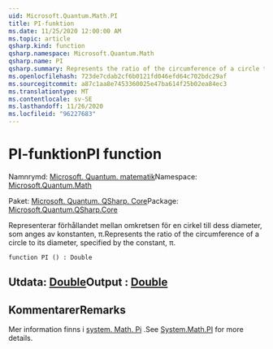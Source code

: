 ```yaml
---
uid: Microsoft.Quantum.Math.PI
title: PI-funktion
ms.date: 11/25/2020 12:00:00 AM
ms.topic: article
qsharp.kind: function
qsharp.namespace: Microsoft.Quantum.Math
qsharp.name: PI
qsharp.summary: Represents the ratio of the circumference of a circle to its diameter, specified by the constant, π.
ms.openlocfilehash: 723de7cdab2cf6b0121fd046efd64c702bdc29af
ms.sourcegitcommit: a87c1aa8e7453360025e47ba614f25b02ea84ec3
ms.translationtype: MT
ms.contentlocale: sv-SE
ms.lasthandoff: 11/26/2020
ms.locfileid: "96227683"
---
```

# <a name="pi-function"></a><span data-ttu-id="7b2f1-102">PI-funktion</span><span class="sxs-lookup"><span data-stu-id="7b2f1-102">PI function</span></span>

<span data-ttu-id="7b2f1-103">Namnrymd: [Microsoft. Quantum. matematik](xref:Microsoft.Quantum.Math)</span><span class="sxs-lookup"><span data-stu-id="7b2f1-103">Namespace: [Microsoft.Quantum.Math](xref:Microsoft.Quantum.Math)</span></span>

<span data-ttu-id="7b2f1-104">Paket: [Microsoft. Quantum. QSharp. Core](https://nuget.org/packages/Microsoft.Quantum.QSharp.Core)</span><span class="sxs-lookup"><span data-stu-id="7b2f1-104">Package: [Microsoft.Quantum.QSharp.Core](https://nuget.org/packages/Microsoft.Quantum.QSharp.Core)</span></span>


<span data-ttu-id="7b2f1-105">Representerar förhållandet mellan omkretsen för en cirkel till dess diameter, som anges av konstanten, π.</span><span class="sxs-lookup"><span data-stu-id="7b2f1-105">Represents the ratio of the circumference of a circle to its diameter, specified by the constant, π.</span></span>

```qsharp
function PI () : Double
```


## <a name="output--double"></a><span data-ttu-id="7b2f1-106">Utdata: [Double](xref:microsoft.quantum.lang-ref.double)</span><span class="sxs-lookup"><span data-stu-id="7b2f1-106">Output : [Double](xref:microsoft.quantum.lang-ref.double)</span></span>



## <a name="remarks"></a><span data-ttu-id="7b2f1-107">Kommentarer</span><span class="sxs-lookup"><span data-stu-id="7b2f1-107">Remarks</span></span>

<span data-ttu-id="7b2f1-108">Mer information finns i [system. Math. Pi](https://docs.microsoft.com/dotnet/api/system.math.pi) .</span><span class="sxs-lookup"><span data-stu-id="7b2f1-108">See [System.Math.PI](https://docs.microsoft.com/dotnet/api/system.math.pi) for more details.</span></span>